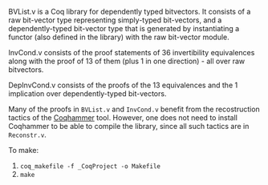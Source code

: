 BVList.v is a Coq library for dependently typed bitvectors. It consists of a raw bit-vector type representing simply-typed bit-vectors, and a dependently-typed bit-vector type that is generated by instantiating a functor (also defined in the library) with the raw bit-vector module.

InvCond.v consists of the proof statements of 36 invertibility equivalences along with the proof of 13 of them (plus 1 in one direction) - all over raw bitvectors.

DepInvCond.v consists of the proofs of the 13 equivalences and the 1 implication over dependently-typed bit-vectors. 

Many of the proofs in `BVList.v` and `InvCond.v` benefit from the
recostruction tactics of the [Coqhammer](https://github.com/lukaszcz/coqhammer) tool.
However, one does not need to install Coqhammer to be able to compile the library,
since all such tactics are in `Reconstr.v`.

To make:
1. `coq_makefile -f _CoqProject -o Makefile`
2. `make`
